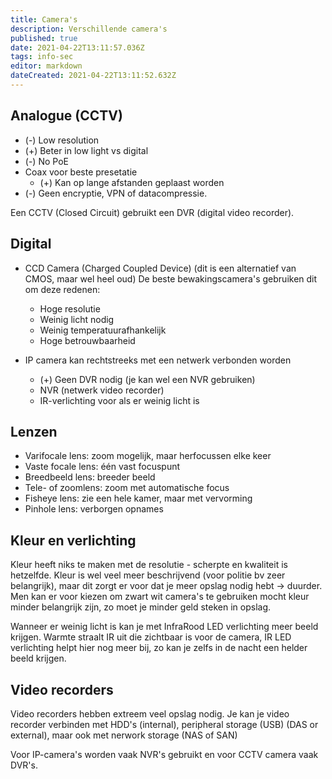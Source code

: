 ```yaml
---
title: Camera's
description: Verschillende camera's
published: true
date: 2021-04-22T13:11:57.036Z
tags: info-sec
editor: markdown
dateCreated: 2021-04-22T13:11:52.632Z
---
```


## Analogue (CCTV)
- (-) Low resolution
- (+) Beter in low light vs digital
- (-) No PoE
- Coax voor beste presetatie
	- (+) Kan op lange afstanden geplaast worden
- (-) Geen encryptie, VPN of datacompressie.

Een CCTV (Closed Circuit) gebruikt een DVR (digital video recorder).

## Digital
- CCD Camera (Charged Coupled Device) (dit is een alternatief van CMOS, maar wel heel oud)
	De beste bewakingscamera's gebruiken dit om deze redenen:
	- Hoge resolutie
	- Weinig licht nodig
	- Weinig temperatuurafhankelijk
	- Hoge betrouwbaarheid
  
- IP camera kan rechtstreeks met een netwerk verbonden worden
	- (+) Geen DVR nodig (je kan wel een NVR gebruiken)
	- NVR (netwerk video recorder)
	- IR-verlichting voor als er weinig licht is
	
## Lenzen
- Varifocale lens: zoom mogelijk, maar herfocussen elke keer
- Vaste focale lens: één vast focuspunt
- Breedbeeld lens: breeder beeld
- Tele- of zoomlens: zoom met automatische focus
- Fisheye lens: zie een hele kamer, maar met vervorming
- Pinhole lens: verborgen opnames

## Kleur en verlichting
Kleur heeft niks te maken met de resolutie - scherpte en kwaliteit is hetzelfde.
Kleur is wel veel meer beschrijvend (voor politie bv zeer belangrijk), maar dit zorgt er voor dat je meer opslag nodig hebt -> duurder.
Men kan er voor kiezen om zwart wit camera's te gebruiken mocht kleur minder belangrijk zijn, zo moet je minder geld steken in opslag.

Wanneer er weinig licht is kan je met InfraRood LED verlichting meer beeld krijgen.
Warmte straalt IR uit die zichtbaar is voor de camera, IR LED verlichting helpt hier nog meer bij, zo kan je zelfs in de nacht een helder beeld krijgen.

## Video recorders
Video recorders hebben extreem veel opslag nodig.
Je kan je video recorder verbinden met HDD's (internal), peripheral storage (USB) (DAS or external), maar ook met nerwork storage (NAS of SAN)

Voor IP-camera's worden vaak NVR's gebruikt en voor CCTV camera vaak DVR's.
